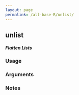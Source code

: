 ```yaml
---
layout: page
permalink: /all-base-R/unlist/
---
```


## __unlist__

#### _Flatten Lists_

### Usage

### Arguments

### Notes
